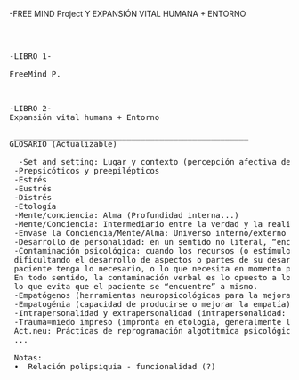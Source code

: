 -FREE MIND Project Y EXPANSIÓN VITAL HUMANA + ENTORNO
 
<pre>
<p>

-LIBRO 1-

FreeMind P.

<p>
-LIBRO 2-
Expansión vital humana + Entorno

 __________________________________________________
GLOSARIO (Actualizable)

  -Set and setting: Lugar y contexto (percepción afectiva del entorno y autopercepción interna)
 -Prepsicóticos y preepilépticos
 -Estrés 
 -Eustrés
 -Distrés
 -Etología
 -Mente/conciencia: Alma (Profundidad interna...)
 -Mente/Conciencia: Intermediario entre la verdad y la realidad
 -Envase la Conciencia/Mente/Alma: Universo interno/externo explorado (antropología, mito de la caverna (?))
 -Desarrollo de personalidad: en un sentido no literal, “encontrarse” a uno mismo, para algunos, puede ser más un “construirse” a uno mismo.
 -Contaminación psicológica: cuando los recursos (o estímulos, por lo general verbales) exceden las necesidades del paciente o persona,
 dificultando el desarrollo de aspectos o partes de su desarrollo emocional. Es necesario abordar la psicología de forma tal que el
 paciente tenga lo necesario, o lo que necesita en momento presente, para mejorar su gestión psicológica y especialmente emocional.
 En todo sentido, la contaminación verbal es lo opuesto a lo deseable de verbalización del psicólogo hacia el paciente, y suele se
 lo que evita que el paciente se “encuentre” a mismo.
 -Empatógenos (herramientas neuropsicológicas para la mejorar la capacidad de producirse empatogenia por factores del externos y, enontorno verbal y físico):
 -Empatogénia (capacidad de producirse o mejorar la empatía)
 -Intrapersonalidad y extrapersonalidad (intrapersonalidad: eneagrama (?)(dialogo interno sano), extrapersonalidad: mbti (?)(referido a lo socialmente funcional))
 -Trauma=miedo impreso (impronta en etología, generalmente llega al cuerpo en hombres, (el dolor físico puede volverse emocional y viceversa(=))
 Act.neu: Prácticas de reprogramación algotitmica psicológica (ind.) y social
 ...

 Notas:
 •	Relación polipsiquia - funcionalidad (?)

</p>
